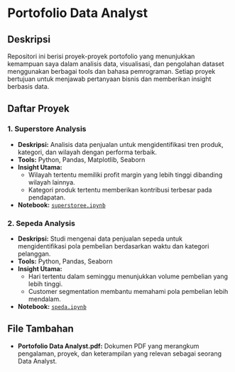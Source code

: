 # Portofolio Data Analyst

## Deskripsi
Repositori ini berisi proyek-proyek portofolio yang menunjukkan kemampuan saya dalam analisis data, visualisasi, dan pengolahan dataset menggunakan berbagai tools dan bahasa pemrograman. Setiap proyek bertujuan untuk menjawab pertanyaan bisnis dan memberikan insight berbasis data.

## Daftar Proyek

### 1. **Superstore Analysis**
- **Deskripsi:** Analisis data penjualan untuk mengidentifikasi tren produk, kategori, dan wilayah dengan performa terbaik.
- **Tools:** Python, Pandas, Matplotlib, Seaborn
- **Insight Utama:**
  - Wilayah tertentu memiliki profit margin yang lebih tinggi dibanding wilayah lainnya.
  - Kategori produk tertentu memberikan kontribusi terbesar pada pendapatan.
- **Notebook:** [`superstoree.ipynb`](./superstoree.ipynb)

### 2. **Sepeda Analysis**
- **Deskripsi:** Studi mengenai data penjualan sepeda untuk mengidentifikasi pola pembelian berdasarkan waktu dan kategori pelanggan.
- **Tools:** Python, Pandas, Seaborn
- **Insight Utama:**
  - Hari tertentu dalam seminggu menunjukkan volume pembelian yang lebih tinggi.
  - Customer segmentation membantu memahami pola pembelian lebih mendalam.
- **Notebook:** [`speda.ipynb`](./speda.ipynb)

## File Tambahan
- **Portofolio Data Analyst.pdf:** Dokumen PDF yang merangkum pengalaman, proyek, dan keterampilan yang relevan sebagai seorang Data Analyst.
